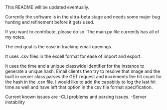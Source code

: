 This README will be updated eventually.

Currently the software is in the ultra-beta stage and needs some major bug hunting and refinement before it gets used.

If you want to contribute, please do so. The main.py file currently has all of my notes. 

The end goal is the ease in tracking email openings. 

It uses .csv files in the excell format for ease of import and  export. 

It uses the time and a unique classwide identifier for the instance to generate a unique hash. Email clients then try to resolve that image and
the built in server class parses the GET request and increments the hit count for the hash in the .csv file. I would like to add the capabitiy to log
the last hit time as well and have left that option in the csv file format specification.

Current known issues are 
-CLI problems and parsing issues.
-Server instability
